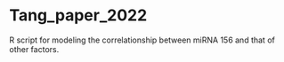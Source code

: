 # Tang_paper_2022


R script for modeling the correlationship between miRNA 156 and that of other factors.
